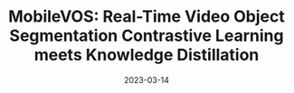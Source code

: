 ---
title: "MobileVOS: Real-Time Video Object Segmentation Contrastive Learning meets Knowledge Distillation"
collection: publications
permalink: /publication/2023-03-14-mobilevos
excerpt: 'Introduced a novel method for semi-supervised video object segmentation on mobile devices, using a
unification of representation distillation and contrastive learning. We achieved competitive performance despite running up to ×5 faster, and with ×32 fewer parameters.'
date: 2023-03-14
venue: 'Proceedings of the IEEE/CVF Conference on Computer Vision and Pattern Recognition (CVPR’23)'
paperurl: 'https://arxiv.org/abs/2303.07815'
citation: 'Miles, R., & Kerim Yucel, M., & Manganelli, B., Saa-Garriga, A. (2021). Information Theoretic Representation Distillation.'
figure: '/images/mobilevos.svg'
video: '/images/FindingNemo.mp4'
---